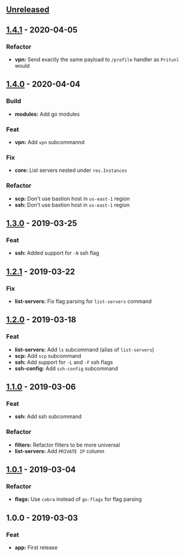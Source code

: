 <a name="unreleased"></a>
## [Unreleased]


<a name="1.4.1"></a>
## [1.4.1] - 2020-04-05
### Refactor
- **vpn:** Send exactly the same payload to `/profile` handler as `Pritunl` would


<a name="1.4.0"></a>
## [1.4.0] - 2020-04-04
### Build
- **modules:** Add go modules

### Feat
- **vpn:** Add `vpn` subcommannd

### Fix
- **core:** List servers nested under `res.Instances`

### Refactor
- **scp:** Don't use bastion host in `us-east-1` region
- **ssh:** Don't use bastion host in `us-east-1` region


<a name="1.3.0"></a>
## [1.3.0] - 2019-03-25
### Feat
- **ssh:** Added support for `-N` ssh flag


<a name="1.2.1"></a>
## [1.2.1] - 2019-03-22
### Fix
- **list-servers:** Fix flag parsing for `list-servers` command


<a name="1.2.0"></a>
## [1.2.0] - 2019-03-18
### Feat
- **list-servers:** Add `ls` subcommand (alias of `list-servers`)
- **scp:** Add `scp` subcommand
- **ssh:** Add support for `-L` and `-F` ssh flags
- **ssh-config:** Add `ssh-config` subcommand


<a name="1.1.0"></a>
## [1.1.0] - 2019-03-06
### Feat
- **ssh:** Add ssh subcommand

### Refactor
- **filters:** Refactor filters to be more universal
- **list-servers:** Add `PRIVATE IP` column


<a name="1.0.1"></a>
## [1.0.1] - 2019-03-04
### Refactor
- **flags:** Use `cobra` instead of `go-flags` for flag parsing


<a name="1.0.0"></a>
## 1.0.0 - 2019-03-03
### Feat
- **app:** First release


[Unreleased]: https://github.com/gr00by87/fst/compare/1.4.1...HEAD
[1.4.1]: https://github.com/gr00by87/fst/compare/1.4.0...1.4.1
[1.4.0]: https://github.com/gr00by87/fst/compare/1.3.0...1.4.0
[1.3.0]: https://github.com/gr00by87/fst/compare/1.2.1...1.3.0
[1.2.1]: https://github.com/gr00by87/fst/compare/1.2.0...1.2.1
[1.2.0]: https://github.com/gr00by87/fst/compare/1.1.0...1.2.0
[1.1.0]: https://github.com/gr00by87/fst/compare/1.0.1...1.1.0
[1.0.1]: https://github.com/gr00by87/fst/compare/1.0.0...1.0.1
